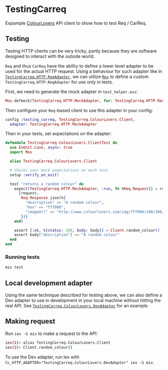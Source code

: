 # TestingCarreq

Expample [ColourLovers](https://www.colourlovers.com/api) API client to show how to test Req / CarReq.

## Testing

Testing HTTP clients can be very tricky, partly because they are software designed to interact with the outside world.

`Req` and thus `CarReq` have the ability to define a lower level adapter to be used for the actual HTTP request. Using a behaviour for such adapter like in [`TestingCarreq.HTTP.ReqAdapter`](lib/http/req_adapter.ex), we can utilize [`Mox`](https://hexdocs.pm/mox/Mox.html) to define a custom `TestingCarreq.HTTP.ReqAdapter` for use only in tests.

First, we need to generate the mock adapter  in `test_helper.exs`:

```elixir
Mox.defmock(TestingCarreq.HTTP.MockAdapter, for: TestingCarreq.HTTP.ReqAdapter)
```

Then configure your `Req`-based client to use this adapter in your config:

```elixir
config :testing_carreq, TestingCarreq.ColourLovers.Client,
  adapter: TestingCarreq.HTTP.MockAdapter
```

Then in your tests, set expectations on the adapter:

```elixir
defmodule TestingCarreq.ColourLovers.ClientTest do
  use ExUnit.Case, async: true
  import Mox

  alias TestingCarreq.ColourLovers.Client

  # Checks your mock expectations on each test
  setup :verify_on_exit!

  test "returns a random colour" do
    expect(TestingCarreq.HTTP.MockAdapter, :run, fn %Req.Request{} = request ->
      {request,
       Req.Response.json(%{
         "description" => "A random colour",
         "hex" => "fff000",
         "imageUrl" => "http://www.colourlovers.com/img/fff000/100/100/watery.png"
       })}
    end)

    assert {:ok, %{status: 200, body: body}} = Client.random_colour()
    assert body["description"] == "A random colour"
  end
end
```

### Running  tests

```bash
mix test
```

## Local development adapter

Using the same technique described for testing above, we can also define a Dev adapter to use in development in your local machine without hitting the real API. See [`TestingCarreq.ColourLovers.DevAdapter`](lib/colour_lovers/dev_adapter.ex) for an example.

## Making request

Run `iex -S mix` to make a request to the API:

```bash
iex(1)> alias TestingCarreq.ColourLovers.Client
iex(2)> Client.random_colour()
```

To use the Dev adapter, run iex with `CL_HTTP_ADAPTER="TestingCarreq.ColourLovers.DevAdapter" iex -S mix`.

